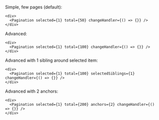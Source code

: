 Simple, few pages (default):

    <div>
      <Pagination selected={1} total={50} changeHandler={() => {}} />
    </div>

Advanced:

    <div>
      <Pagination selected={1} total={100} changeHandler={() => {}} />
    </div>

Advanced with 1 sibling around selected item:

    <div>
      <Pagination selected={1} total={100} selectedSiblings={1} changeHandler={() => {}} />
    </div>

Advanced with 2 anchors:

    <div>
      <Pagination selected={1} total={200} anchors={2} changeHandler={() => {}} />
    </div>
